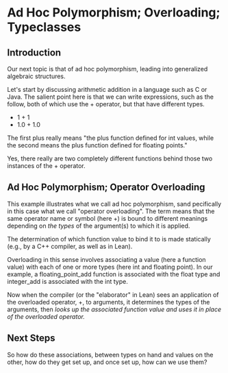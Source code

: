 # Ad Hoc Polymorphism; Overloading; Typeclasses

## Introduction

Our next topic is that of ad hoc polymorphism,
leading into generalized algebraic structures.

Let's start by discussing arithmetic addition
in a language such as C or Java. The salient
point here is that we can write expressions,
such as the follow, both of which use the +
operator, but that have different types.

- 1   + 1
- 1.0 + 1.0

The first plus really means "the plus function
defined for int values, while the second means
the plus function defined for floating points."

Yes, there really are two completely different
functions behind those two instances of the +
operator.

## Ad Hoc Polymorphism; Operator Overloading

This example illustrates what we call ad hoc
polymorphism, sand pecifically in this case what
we call "operator overloading". The term means
that the same operator name or symbol (here +)
is bound to different meanings depending on 
*the types* of the argument(s) to which it is
applied. 

The determination of which function value to
bind it to is made statically (e.g., by a C++
compiler, as well as in Lean).

Overloading in this sense involves associating
a value (here a function value) with each of one
or more types (here int and floating point). In
our example, a floating_point_add function is
associated with the float type and integer_add
is associated with the int type. 

Now when the compiler (or the "elaborator" in 
Lean) sees an application of the overloaded
operator, +, to  arguments, it determines the 
types of the arguments, then *looks up the 
associated function value and uses it in place 
of the overloaded operator.*

## Next Steps

So how do these associations, between types on
hand and values on the other, how do they get
set up, and once set up, how can we use them?